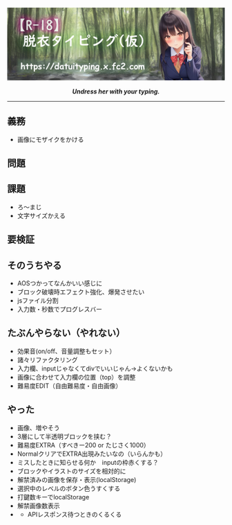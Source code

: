 ![alt](./banner.png)
  
***<div align="center">Undress her with your typing.</div>***
  
  
---
  
  
## 義務
* 画像にモザイクをかける
  
## 問題
  
## 課題
* ろ～まじ
* 文字サイズかえる

## 要検証

## そのうちやる
* AOSつかってなんかいい感じに
* ブロック破壊時エフェクト強化、爆発させたい
* jsファイル分割
* 入力数・秒数でプログレスバー
  
## たぶんやらない（やれない）
* 効果音(on/off、音量調整もセット）
* 諸々リファクタリング
* 入力欄、inputじゃなくてdivでいいじゃん→よくないかも
* 画像に合わせて入力欄の位置（top）を調整
* 難易度EDIT（自由難易度・自由画像）

## やった
* 画像、増やそう
* 3層にして半透明ブロックを挟む？
* 難易度EXTRA（すべきー200 or たじさく1000）
* NormalクリアでEXTRA出現みたいなの（いらんかも）
* ミスしたときに知らせる何か　inputの枠赤くする？
* ブロックやイラストのサイズを相対的に
* 解禁済みの画像を保存・表示(localStorage)
* 選択中のレベルのボタン色うすくする
* 打鍵数キーでlocalStorage
* 解禁画像数表示
* * APIレスポンス待つときのくるくる
